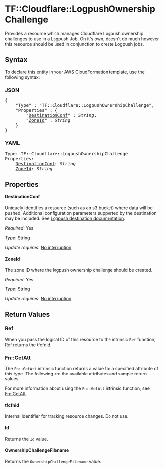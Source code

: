 # TF::Cloudflare::LogpushOwnershipChallenge

Provides a resource which manages Cloudflare Logpush ownership challenges to use
in a Logpush Job. On it's own, doesn't do much however this resource should
be used in conjunction to create Logpush jobs.

## Syntax

To declare this entity in your AWS CloudFormation template, use the following syntax:

### JSON

<pre>
{
    "Type" : "TF::Cloudflare::LogpushOwnershipChallenge",
    "Properties" : {
        "<a href="#destinationconf" title="DestinationConf">DestinationConf</a>" : <i>String</i>,
        "<a href="#zoneid" title="ZoneId">ZoneId</a>" : <i>String</i>
    }
}
</pre>

### YAML

<pre>
Type: TF::Cloudflare::LogpushOwnershipChallenge
Properties:
    <a href="#destinationconf" title="DestinationConf">DestinationConf</a>: <i>String</i>
    <a href="#zoneid" title="ZoneId">ZoneId</a>: <i>String</i>
</pre>

## Properties

#### DestinationConf

Uniquely identifies a resource (such as an s3 bucket) where data will be pushed. Additional configuration parameters supported by the destination may be included. See [Logpush destination documentation](https://developers.cloudflare.com/logs/logpush/logpush-configuration-api/understanding-logpush-api/#destination).

_Required_: Yes

_Type_: String

_Update requires_: [No interruption](https://docs.aws.amazon.com/AWSCloudFormation/latest/UserGuide/using-cfn-updating-stacks-update-behaviors.html#update-no-interrupt)

#### ZoneId

The zone ID where the logpush ownership challenge should be created.

_Required_: Yes

_Type_: String

_Update requires_: [No interruption](https://docs.aws.amazon.com/AWSCloudFormation/latest/UserGuide/using-cfn-updating-stacks-update-behaviors.html#update-no-interrupt)

## Return Values

### Ref

When you pass the logical ID of this resource to the intrinsic `Ref` function, Ref returns the tfcfnid.

### Fn::GetAtt

The `Fn::GetAtt` intrinsic function returns a value for a specified attribute of this type. The following are the available attributes and sample return values.

For more information about using the `Fn::GetAtt` intrinsic function, see [Fn::GetAtt](https://docs.aws.amazon.com/AWSCloudFormation/latest/UserGuide/intrinsic-function-reference-getatt.html).

#### tfcfnid

Internal identifier for tracking resource changes. Do not use.

#### Id

Returns the <code>Id</code> value.

#### OwnershipChallengeFilename

Returns the <code>OwnershipChallengeFilename</code> value.


